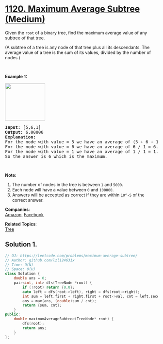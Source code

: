 # [1120. Maximum Average Subtree (Medium)](https://leetcode.com/problems/maximum-average-subtree/)

<p>Given the <code>root</code> of a binary tree, find the maximum average value of any subtree of that tree.</p>

<p>(A subtree of a tree is any node of that tree plus all its descendants. The average value of a tree is the sum of its values, divided by the number of nodes.)</p>

<p>&nbsp;</p>

<p><strong>Example 1:</strong></p>

<p><img alt="" src="https://assets.leetcode.com/uploads/2019/04/09/1308_example_1.png" style="width: 132px; height: 123px;"></p>

<pre><strong>Input: </strong><span id="example-input-1-1">[5,6,1]</span>
<strong>Output: </strong><span id="example-output-1">6.00000</span>
<strong>Explanation: </strong>
For the node with value = 5 we have an average of (5 + 6 + 1) / 3 = 4.
For the node with value = 6 we have an average of 6 / 1 = 6.
For the node with value = 1 we have an average of 1 / 1 = 1.
So the answer is 6 which is the maximum.
</pre>

<p>&nbsp;</p>

<p><strong>Note:</strong></p>

<ol>
	<li>The number of nodes in the tree is between <code>1</code> and <code>5000</code>.</li>
	<li>Each node will have a value between <code>0</code> and <code>100000</code>.</li>
	<li>Answers will be accepted as correct if they are within <code>10^-5</code> of the correct answer.</li>
</ol>


**Companies**:  
[Amazon](https://leetcode.com/company/amazon), [Facebook](https://leetcode.com/company/facebook)

**Related Topics**:  
[Tree](https://leetcode.com/tag/tree/)

## Solution 1.

```cpp
// OJ: https://leetcode.com/problems/maximum-average-subtree/
// Author: github.com/lzl124631x
// Time: O(N)
// Space: O(H)
class Solution {
    double ans = 0;
    pair<int, int> dfs(TreeNode *root) {
        if (!root) return {0,0};
        auto left = dfs(root->left), right = dfs(root->right);
        int sum = left.first + right.first + root->val, cnt = left.second + right.second + 1;
        ans = max(ans, (double)sum / cnt);
        return {sum, cnt};
    }
public:
    double maximumAverageSubtree(TreeNode* root) {
        dfs(root);
        return ans;
    }
};
```